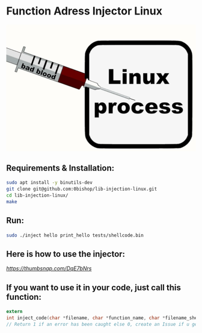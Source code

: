 # Function Adress Injector Linux

![Alt Text](tests/linux-inject.webp)

## Requirements & Installation:
```bash
sudo apt install -y binutils-dev
git clone git@github.com:0bishop/lib-injection-linux.git
cd lib-injection-linux/
make
```

## Run:
```bash
sudo ./inject hello print_hello tests/shellcode.bin
```

## Here is how to use the injector:
*https://thumbsnap.com/DqE7bNrs*

## If you want to use it in your code, just call this function:

```c
extern
int inject_code(char *filename, char *function_name, char *filename_shellcode);
// Return 1 if an error has been caught else 0, create an Issue if u get a SEGV
```

